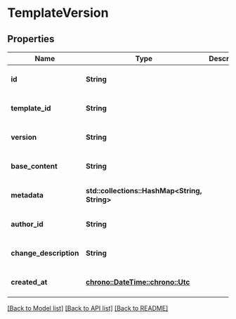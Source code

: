 # TemplateVersion

## Properties
Name | Type | Description | Notes
------------ | ------------- | ------------- | -------------
**id** | **String** |  | [optional] [default to None]
**template_id** | **String** |  | [optional] [default to None]
**version** | **String** |  | [optional] [default to None]
**base_content** | **String** |  | [optional] [default to None]
**metadata** | **std::collections::HashMap<String, String>** |  | [optional] [default to None]
**author_id** | **String** |  | [optional] [default to None]
**change_description** | **String** |  | [optional] [default to None]
**created_at** | [**chrono::DateTime::<chrono::Utc>**](DateTime.md) |  | [optional] [default to None]

[[Back to Model list]](../README.md#documentation-for-models) [[Back to API list]](../README.md#documentation-for-api-endpoints) [[Back to README]](../README.md)


